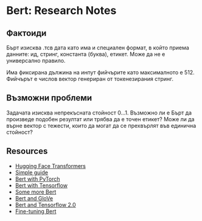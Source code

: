 # Bert: Research Notes
## Фактоиди
Бърт изисква .тсв дата като има и специален формат, в който приема данните: ид, стринг, константа (буква), етикет. Може да не е универсално правило.

Има фиксирана дължина на инпут фийчърите като максималното е 512. Фийчърът е числов вектор генериран от токенезирания стринг.

## Възможни проблеми

Задачата изисква непрекъсната стойност 0...1. Възможно ли е Бърт да произведе подобен резултат или трябва да е точен етикет? Може ли да върне вектор с тежести, които да могат да се прехвърлят във единична стойност?

## Resources
* [Hugging Face Transformers](https://github.com/huggingface/transformers)
* [Simple guide](https://medium.com/swlh/a-simple-guide-on-using-bert-for-text-classification-bbf041ac8d04)
* [Bert with PyTorch](https://towardsdatascience.com/bert-classifier-just-another-pytorch-model-881b3cf05784?gi=703ac8fb9eb6)
* [Bert with Tensorflow](https://www.tensorflow.org/tutorials/text/classify_text_with_bert)
* [Some more Bert](https://towardsml.com/2019/09/17/bert-explained-a-complete-guide-with-theory-and-tutorial/)
* [Bert and GloVe](https://www.analyticsvidhya.com/blog/2019/09/demystifying-bert-groundbreaking-nlp-framework/)
* [Bert and Tensorflow 2.0](https://analyticsindiamag.com/bert-classifier-with-tensorflow-2-0/)
* [Fine-tuning Bert](https://nlp.gluon.ai/examples/sentence_embedding/bert.html)